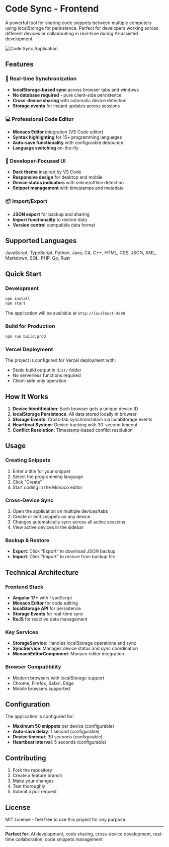 # Code Sync - Frontend

A powerful tool for sharing code snippets between multiple computers using localStorage for persistence. Perfect for developers working across different devices or collaborating in real-time during AI-assisted development.

![Code Sync Application](https://github.com/user-attachments/assets/6228cd36-b38a-4ca9-b6f9-252d0f7e7c03)

## Features

### 🔄 Real-time Synchronization
- **localStorage-based sync** across browser tabs and windows
- **No database required** - pure client-side persistence
- **Cross-device sharing** with automatic device detection
- **Storage events** for instant updates across sessions

### 💻 Professional Code Editor
- **Monaco Editor** integration (VS Code editor)
- **Syntax highlighting** for 15+ programming languages
- **Auto-save functionality** with configurable debounce
- **Language switching** on-the-fly

### 🎨 Developer-Focused UI
- **Dark theme** inspired by VS Code
- **Responsive design** for desktop and mobile
- **Device status indicators** with online/offline detection
- **Snippet management** with timestamps and metadata

### 📦 Import/Export
- **JSON export** for backup and sharing
- **Import functionality** to restore data
- **Version control** compatible data format

## Supported Languages

JavaScript, TypeScript, Python, Java, C#, C++, HTML, CSS, JSON, XML, Markdown, SQL, PHP, Go, Rust

## Quick Start

### Development
```bash
npm install
npm start
```

The application will be available at `http://localhost:4200`

### Build for Production
```bash
npm run build:prod
```

### Vercel Deployment
The project is configured for Vercel deployment with:
- Static build output in `dist/` folder
- No serverless functions required
- Client-side only operation

## How It Works

1. **Device Identification**: Each browser gets a unique device ID
2. **localStorage Persistence**: All data stored locally in browser
3. **Storage Events**: Cross-tab synchronization via localStorage events
4. **Heartbeat System**: Device tracking with 30-second timeout
5. **Conflict Resolution**: Timestamp-based conflict resolution

## Usage

### Creating Snippets
1. Enter a title for your snippet
2. Select the programming language
3. Click "Create"
4. Start coding in the Monaco editor

### Cross-Device Sync
1. Open the application on multiple devices/tabs
2. Create or edit snippets on any device
3. Changes automatically sync across all active sessions
4. View active devices in the sidebar

### Backup & Restore
- **Export**: Click "Export" to download JSON backup
- **Import**: Click "Import" to restore from backup file

## Technical Architecture

### Frontend Stack
- **Angular 17+** with TypeScript
- **Monaco Editor** for code editing
- **localStorage API** for persistence
- **Storage Events** for real-time sync
- **RxJS** for reactive data management

### Key Services
- **StorageService**: Handles localStorage operations and sync
- **SyncService**: Manages device status and sync coordination
- **MonacoEditorComponent**: Monaco editor integration

### Browser Compatibility
- Modern browsers with localStorage support
- Chrome, Firefox, Safari, Edge
- Mobile browsers supported

## Configuration

The application is configured for:
- **Maximum 50 snippets** per device (configurable)
- **Auto-save delay**: 1 second (configurable)
- **Device timeout**: 30 seconds (configurable)
- **Heartbeat interval**: 5 seconds (configurable)

## Contributing

1. Fork the repository
2. Create a feature branch
3. Make your changes
4. Test thoroughly
5. Submit a pull request

## License

MIT License - feel free to use this project for any purpose.

---

**Perfect for**: AI development, code sharing, cross-device development, real-time collaboration, code snippets management